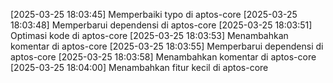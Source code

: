 [2025-03-25 18:03:45] Memperbaiki typo di aptos-core
[2025-03-25 18:03:48] Memperbarui dependensi di aptos-core
[2025-03-25 18:03:51] Optimasi kode di aptos-core
[2025-03-25 18:03:53] Menambahkan komentar di aptos-core
[2025-03-25 18:03:55] Memperbarui dependensi di aptos-core
[2025-03-25 18:03:58] Menambahkan komentar di aptos-core
[2025-03-25 18:04:00] Menambahkan fitur kecil di aptos-core
